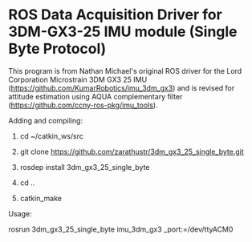 # ROS Data Acquisition Driver for 3DM-GX3-25 IMU module (Single Byte Protocol)

This program is from Nathan Michael's original ROS driver for the Lord Corporation Microstrain 3DM GX3 25 IMU (https://github.com/KumarRobotics/imu_3dm_gx3) and is revised for attitude estimation using AQUA complementary filter (https://github.com/ccny-ros-pkg/imu_tools).

Adding and compiling:

1. cd ~/catkin_ws/src

2. git clone https://github.com/zarathustr/3dm_gx3_25_single_byte.git

3. rosdep install 3dm_gx3_25_single_byte

4. cd ..

5. catkin_make 


Usage:

rosrun 3dm_gx3_25_single_byte imu_3dm_gx3 _port:=/dev/ttyACM0


